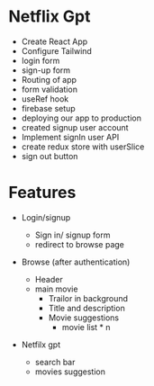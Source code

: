 
# Netflix Gpt
  - Create React App
  - Configure Tailwind
  - login form
  - sign-up form
  - Routing of app
  - form validation
  - useRef hook
  - firebase setup
  - deploying our app to production
  - created signup user account
  - Implement signIn user API
  - create redux store with userSlice
  - sign out button



# Features

- Login/signup
   - Sign in/ signup form
   - redirect to browse page


 - Browse (after authentication)
     - Header
     - main movie
         - Trailor in background
         - Title and description
         - Movie suggestions
             - movie list * n
     
 - Netfilx gpt
   - search bar 
   - movies suggestion    